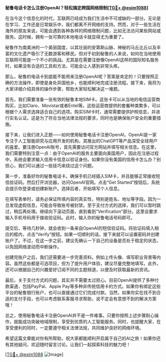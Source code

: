 **秘鲁电话卡怎么注册OpenAI？轻松搞定跨国网络限制[[TG💪+ @esim1088](https://t.me/s/esim1088)]**

在当今这个信息化的时代，互联网已经成为我们生活中不可或缺的一部分。无论是在学习、工作还是日常娱乐中，我们都离不开网络的支持。然而，对于一些生活在海外的朋友来说，可能会遇到各种各样的网络限制问题，比如无法访问某些网站或服务。这时候，拥有一张可靠的本地电话卡就显得尤为重要了。

秘鲁作为南美洲的一个美丽国度，以其壮丽的安第斯山脉、神秘的马丘比丘以及丰富的文化遗产吸引了无数游客和移民。但对于初到秘鲁的人来说，如何在当地使用互联网可能是一个不小的挑战。尤其是在需要注册像OpenAI这样的国际知名服务时，如果没有合适的工具和方法，可能会让人感到非常头疼。

那么，秘鲁的电话卡到底能不能用来注册OpenAI呢？答案是肯定的！只要按照正确的方法操作，即使是身处异国他乡，也能顺利地完成注册流程。接下来，我将为大家详细介绍具体的操作步骤，帮助大家轻松解决这一难题。

首先，我们需要准备一张有效的秘鲁本地SIM卡。这张卡可以从当地的电信运营商购买，比如Claro、Movistar或者Entel等。这些运营商提供的套餐种类繁多，可以根据个人需求选择适合自己的选项。购买SIM卡时，通常需要提供护照信息，并进行实名认证。这是为了符合当地法律法规的要求，同时也是确保账户安全的重要措施。

接下来，让我们进入正题——如何使用秘鲁电话卡注册OpenAI。OpenAI是一家专注于人工智能研究与应用开发的机构，其推出的ChatGPT等产品深受全球用户的喜爱。要注册OpenAI账号，首先需要访问官方网站并填写相关信息。在这里，我们需要特别注意一点：由于OpenAI的服务主要面向美国用户，因此在注册过程中，系统会要求输入信用卡信息以验证身份。如果你没有美国的信用卡怎么办？别担心，我们可以通过一些技巧来绕过这个问题。

第一步，准备好你的秘鲁电话卡。确保手机已经插入SIM卡，并且能够正常接收短信验证码。然后打开浏览器，访问OpenAI官网。点击“Get Started”按钮后，系统会提示你登录或创建新账户。选择后者，开始填写个人信息。

在填写表单时，请务必保证所填内容的真实性，特别是姓名、地址等字段。因为一旦发现虚假信息，可能会导致账号被封禁。至于支付方式的选择，我们可以暂时跳过，稍后再处理。继续向下滚动页面，直到看到“Verification”部分。这里会要求输入手机号码用于接收验证码。此时，输入你的秘鲁电话号码即可。

提交后，等待几秒钟，就会收到一条来自OpenAI的短信验证码。将验证码填入相应的框内，点击“Verify”按钮。如果一切顺利的话，接下来就可以设置密码并创建账户了。不过，在这一步之前，建议先确认一下自己的设备是否处于稳定的状态，以免因网络波动而中断操作。

创建完账户之后，我们还需要进一步完善资料。例如上传头像、填写职业背景等内容。虽然这些都是可选项目，但为了提升用户体验，建议尽量完整地填写。此外，还可以根据自己的兴趣爱好订阅不同的主题频道，以便及时获取最新的资讯。

最后，关于支付方式的问题，其实并不需要太过担心。目前OpenAI提供了多种付款渠道，包括PayPal、Apple Pay等多种非传统信用卡的方式。如果你有绑定这些平台的秘鲁银行账户，也可以直接通过它们完成付款。当然，如果你实在找不到合适的支付手段，也可以考虑联系客服寻求帮助，说不定会有意想不到的解决方案哦！

总之，使用秘鲁电话卡注册OpenAI并不是一件难事。只要你按照上述步骤耐心操作，就能成功突破地域限制，享受到优质的人工智能服务。同时，也提醒大家，在享受便利的同时，一定要遵守相关法律法规，共同维护良好的网络环境。

希望这篇文章能对你有所帮助，祝大家都能顺利开启属于自己的AI之旅！如果你还有其他疑问，欢迎随时留言讨论。让我们一起探索科技的魅力吧！

[[TG💪+ @esim1088](https://t.me/s/esim1088) ![Image](https://i.postimg.cc/4NQfJmqS/Snipaste-2025-05-13-00-14-12.png)]